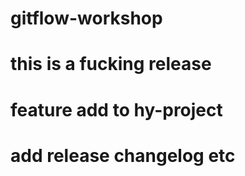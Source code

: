 # gitflow-workshop

# this is a fucking release

# feature add to hy-project

# add release changelog etc
